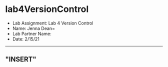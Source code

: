 # lab4VersionControl
- Lab Assignment: Lab 4 Version Control
- Name: Jenna Dean=
- Lab Partner Name:     
- Date: 2/15/21

-----
"INSERT"
-----
